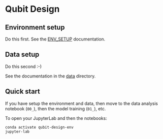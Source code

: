 # Qubit Design

## Environment setup

Do this first. See the [ENV_SETUP](ENV_SETUP.md) documentation.

## Data setup

Do this second :-) 

See the documentation in the [data](data) directory.

## Quick start

If you have setup the environment and data, then move to the data analysis notebook (`00_`), then the model training (`01_`), etc.

To open your JupyterLab and then the notebooks:

```
conda activate qubit-design-env
jupyter-lab
```
